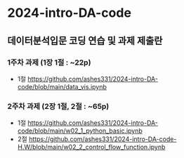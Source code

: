 # 2024-intro-DA-code
## 데이터분석입문 코딩 연습 및 과제 제출란


### 1주차 과제 (1장 1절 : ~22p)

* 1절
https://github.com/ashes331/2024-intro-DA-code/blob/main/data_vis.ipynb


### 2주차 과제 (2장 1절, 2절 : ~65p)

* 1절
https://github.com/ashes331/2024-intro-DA-code/blob/main/w02_1_python_basic.ipynb 
* 2절
https://github.com/ashes331/2024-intro-DA-code-H.W/blob/main/w02_2_control_flow_function.ipynb
